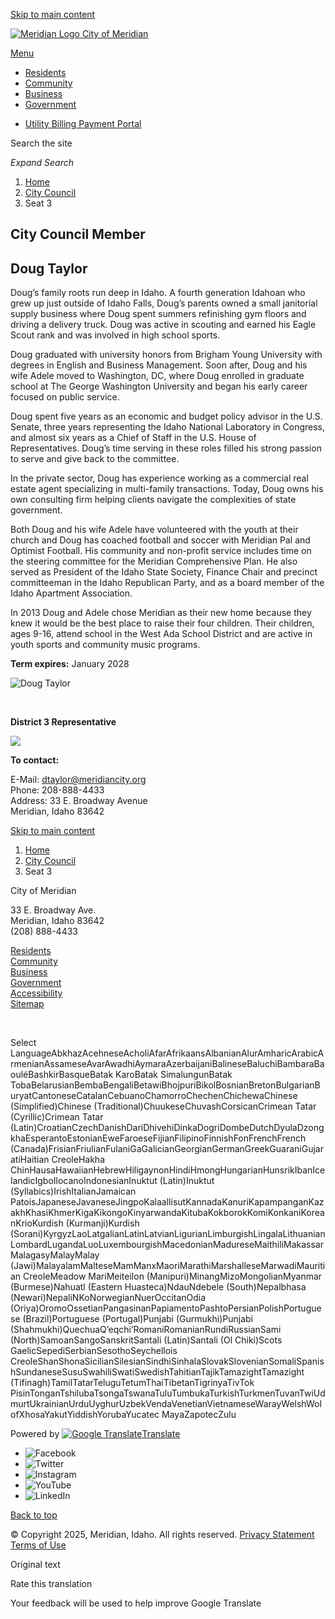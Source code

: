 [Skip to main content](https://meridiancity.org/city-council/seat-3/)

[![Meridian Logo](https://meridiancity.org/media/pz1hphk1/meridianlogo-by-m.png) City of Meridian](https://meridiancity.org "City of Meridian")

[Menu](https:void%280%29)

- [Residents](https://meridiancity.org/residents)
- [Community](https://meridiancity.org/community)
- [Business](https://meridiancity.org/business)
- [Government](https://meridiancity.org/government)

<!--THE END-->

- [Utility Billing Payment Portal](https://utilitybillingportal.meridiancity.org/truecip)

Search the site

*Expand Search*

1. [Home](https://meridiancity.org)
2. [City Council](https://meridiancity.org/city-council)
3. Seat 3

## City Council Member

## Doug Taylor

Doug’s family roots run deep in Idaho. A fourth generation Idahoan who grew up just outside of Idaho Falls, Doug’s parents owned a small janitorial supply business where Doug spent summers refinishing gym floors and driving a delivery truck. Doug was active in scouting and earned his Eagle Scout rank and was involved in high school sports.

Doug graduated with university honors from Brigham Young University with degrees in English and Business Management. Soon after, Doug and his wife Adele moved to Washington, DC, where Doug enrolled in graduate school at The George Washington University and began his early career focused on public service.

Doug spent five years as an economic and budget policy advisor in the U.S. Senate, three years representing the Idaho National Laboratory in Congress, and almost six years as a Chief of Staff in the U.S. House of Representatives. Doug’s time serving in these roles filled his strong passion to serve and give back to the committee.

In the private sector, Doug has experience working as a commercial real estate agent specializing in multi-family transactions. Today, Doug owns his own consulting firm helping clients navigate the complexities of state government. 

Both Doug and his wife Adele have volunteered with the youth at their church and Doug has coached football and soccer with Meridian Pal and Optimist Football. His community and non-profit service includes time on the steering committee for the Meridian Comprehensive Plan. He also served as President of the Idaho State Society, Finance Chair and precinct committeeman in the Idaho Republican Party, and as a board member of the Idaho Apartment Association.

In 2013 Doug and Adele chose Meridian as their new home because they knew it would be the best place to raise their four children. Their children, ages 9-16, attend school in the West Ada School District and are active in youth sports and community music programs. 

**Term expires:** January 2028

![Doug Taylor](https://meridiancity.org/media/ipjllxum/doug-taylor.jpg?width=401.9812304483837&height=500)

 

**District 3 Representative**

![](https://meridiancity.org/media/gjgnp0x3/district3.jpg?width=500&height=340.6344410876133)

**To contact:**

E-Mail: [dtaylor@meridiancity.org](mailto:dtaylor@meridiancity.org)  
Phone: 208-888-4433  
Address: 33 E. Broadway Avenue  
Meridian, Idaho 83642

[Skip to main content](https://meridiancity.org/city-council/seat-3/)

1. [Home](https://meridiancity.org)
2. [City Council](https://meridiancity.org/city-council)
3. Seat 3

City of Meridian

33 E. Broadway Ave.  
Meridian, Idaho 83642  
(208) 888-4433

[Residents](https://meridiancity.org/residents "Residents")  
[Community](https://meridiancity.org/community "Community")  
[Business](https://meridiancity.org/business "Business")  
[Government](https://meridiancity.org/government "Government")  
[Accessibility](https://meridiancity.org/accessibility "Accessibility")  
[Sitemap](https://meridiancity.org/sitemap "Sitemap")

 

Select LanguageAbkhazAcehneseAcholiAfarAfrikaansAlbanianAlurAmharicArabicArmenianAssameseAvarAwadhiAymaraAzerbaijaniBalineseBaluchiBambaraBaouléBashkirBasqueBatak KaroBatak SimalungunBatak TobaBelarusianBembaBengaliBetawiBhojpuriBikolBosnianBretonBulgarianBuryatCantoneseCatalanCebuanoChamorroChechenChichewaChinese (Simplified)Chinese (Traditional)ChuukeseChuvashCorsicanCrimean Tatar (Cyrillic)Crimean Tatar (Latin)CroatianCzechDanishDariDhivehiDinkaDogriDombeDutchDyulaDzongkhaEsperantoEstonianEweFaroeseFijianFilipinoFinnishFonFrenchFrench (Canada)FrisianFriulianFulaniGaGalicianGeorgianGermanGreekGuaraniGujaratiHaitian CreoleHakha ChinHausaHawaiianHebrewHiligaynonHindiHmongHungarianHunsrikIbanIcelandicIgboIlocanoIndonesianInuktut (Latin)Inuktut (Syllabics)IrishItalianJamaican PatoisJapaneseJavaneseJingpoKalaallisutKannadaKanuriKapampanganKazakhKhasiKhmerKigaKikongoKinyarwandaKitubaKokborokKomiKonkaniKoreanKrioKurdish (Kurmanji)Kurdish (Sorani)KyrgyzLaoLatgalianLatinLatvianLigurianLimburgishLingalaLithuanianLombardLugandaLuoLuxembourgishMacedonianMadureseMaithiliMakassarMalagasyMalayMalay (Jawi)MalayalamMalteseMamManxMaoriMarathiMarshalleseMarwadiMauritian CreoleMeadow MariMeiteilon (Manipuri)MinangMizoMongolianMyanmar (Burmese)Nahuatl (Eastern Huasteca)NdauNdebele (South)Nepalbhasa (Newari)NepaliNKoNorwegianNuerOccitanOdia (Oriya)OromoOssetianPangasinanPapiamentoPashtoPersianPolishPortuguese (Brazil)Portuguese (Portugal)Punjabi (Gurmukhi)Punjabi (Shahmukhi)QuechuaQʼeqchiʼRomaniRomanianRundiRussianSami (North)SamoanSangoSanskritSantali (Latin)Santali (Ol Chiki)Scots GaelicSepediSerbianSesothoSeychellois CreoleShanShonaSicilianSilesianSindhiSinhalaSlovakSlovenianSomaliSpanishSundaneseSusuSwahiliSwatiSwedishTahitianTajikTamazightTamazight (Tifinagh)TamilTatarTeluguTetumThaiTibetanTigrinyaTivTok PisinTonganTshilubaTsongaTswanaTuluTumbukaTurkishTurkmenTuvanTwiUdmurtUkrainianUrduUyghurUzbekVendaVenetianVietnameseWarayWelshWolofXhosaYakutYiddishYorubaYucatec MayaZapotecZulu

Powered by [![Google Translate](https://www.gstatic.com/images/branding/googlelogo/1x/googlelogo_color_42x16dp.png)Translate](https://translate.google.com)

- ![Facebook](https://meridiancity.org/media/omnfihbt/facebookds.png?height=160)
- ![Twitter](https://meridiancity.org/media/yoblytqo/twitterds.png?height=160)
- ![Instagram](https://meridiancity.org/media/3iplsuzg/instagramds.png?height=160)
- ![YouTube](https://meridiancity.org/media/m1dgsqrk/youtubeds.png?height=160)
- ![LinkedIn](https://meridiancity.org/media/4c1fsfqh/linkedinds.png?height=160)

[Back to top](https://meridiancity.org/city-council/seat-3/)

© Copyright 2025, Meridian, Idaho. All rights reserved. [Privacy Statement](https://meridiancity.org/privacy-policy) [Terms of Use](https://meridiancity.org/terms-conditions)

Original text

Rate this translation

Your feedback will be used to help improve Google Translate